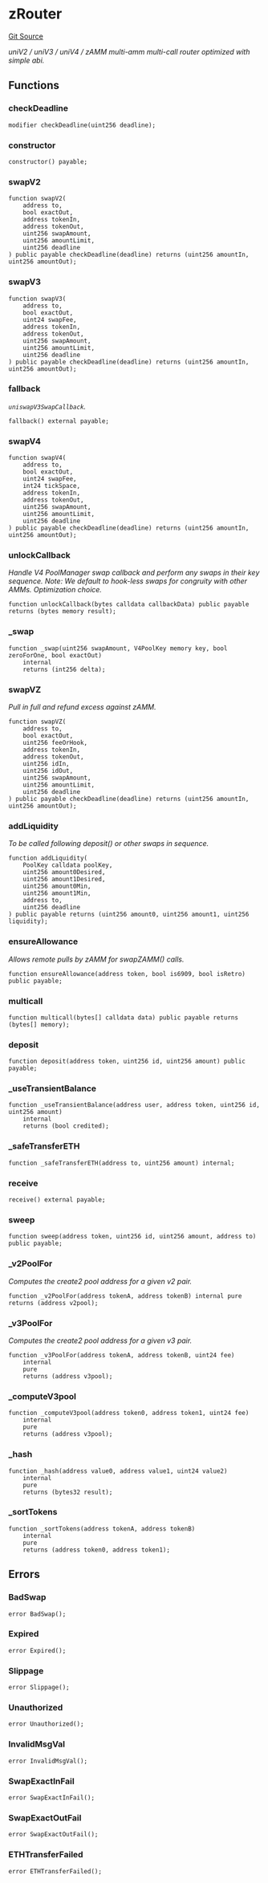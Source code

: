 # zRouter
[Git Source](https://github.com/zammdefi/zRouter/blob/d82472ed26014c26a3a1fe7b0de5e2d744c66e34/src/zRouter.sol)

*uniV2 / uniV3 / uniV4 / zAMM
multi-amm multi-call router
optimized with simple abi.*


## Functions
### checkDeadline


```solidity
modifier checkDeadline(uint256 deadline);
```

### constructor


```solidity
constructor() payable;
```

### swapV2


```solidity
function swapV2(
    address to,
    bool exactOut,
    address tokenIn,
    address tokenOut,
    uint256 swapAmount,
    uint256 amountLimit,
    uint256 deadline
) public payable checkDeadline(deadline) returns (uint256 amountIn, uint256 amountOut);
```

### swapV3


```solidity
function swapV3(
    address to,
    bool exactOut,
    uint24 swapFee,
    address tokenIn,
    address tokenOut,
    uint256 swapAmount,
    uint256 amountLimit,
    uint256 deadline
) public payable checkDeadline(deadline) returns (uint256 amountIn, uint256 amountOut);
```

### fallback

*`uniswapV3SwapCallback`.*


```solidity
fallback() external payable;
```

### swapV4


```solidity
function swapV4(
    address to,
    bool exactOut,
    uint24 swapFee,
    int24 tickSpace,
    address tokenIn,
    address tokenOut,
    uint256 swapAmount,
    uint256 amountLimit,
    uint256 deadline
) public payable checkDeadline(deadline) returns (uint256 amountIn, uint256 amountOut);
```

### unlockCallback

*Handle V4 PoolManager swap callback and perform any swaps in their key sequence.
Note: We default to hook-less swaps for congruity with other AMMs. Optimization choice.*


```solidity
function unlockCallback(bytes calldata callbackData) public payable returns (bytes memory result);
```

### _swap


```solidity
function _swap(uint256 swapAmount, V4PoolKey memory key, bool zeroForOne, bool exactOut)
    internal
    returns (int256 delta);
```

### swapVZ

*Pull in full and refund excess against zAMM.*


```solidity
function swapVZ(
    address to,
    bool exactOut,
    uint256 feeOrHook,
    address tokenIn,
    address tokenOut,
    uint256 idIn,
    uint256 idOut,
    uint256 swapAmount,
    uint256 amountLimit,
    uint256 deadline
) public payable checkDeadline(deadline) returns (uint256 amountIn, uint256 amountOut);
```

### addLiquidity

*To be called following deposit() or other swaps in sequence.*


```solidity
function addLiquidity(
    PoolKey calldata poolKey,
    uint256 amount0Desired,
    uint256 amount1Desired,
    uint256 amount0Min,
    uint256 amount1Min,
    address to,
    uint256 deadline
) public payable returns (uint256 amount0, uint256 amount1, uint256 liquidity);
```

### ensureAllowance

*Allows remote pulls by zAMM for swapZAMM() calls.*


```solidity
function ensureAllowance(address token, bool is6909, bool isRetro) public payable;
```

### multicall


```solidity
function multicall(bytes[] calldata data) public payable returns (bytes[] memory);
```

### deposit


```solidity
function deposit(address token, uint256 id, uint256 amount) public payable;
```

### _useTransientBalance


```solidity
function _useTransientBalance(address user, address token, uint256 id, uint256 amount)
    internal
    returns (bool credited);
```

### _safeTransferETH


```solidity
function _safeTransferETH(address to, uint256 amount) internal;
```

### receive


```solidity
receive() external payable;
```

### sweep


```solidity
function sweep(address token, uint256 id, uint256 amount, address to) public payable;
```

### _v2PoolFor

*Computes the create2 pool address for a given v2 pair.*


```solidity
function _v2PoolFor(address tokenA, address tokenB) internal pure returns (address v2pool);
```

### _v3PoolFor

*Computes the create2 pool address for a given v3 pair.*


```solidity
function _v3PoolFor(address tokenA, address tokenB, uint24 fee)
    internal
    pure
    returns (address v3pool);
```

### _computeV3pool


```solidity
function _computeV3pool(address token0, address token1, uint24 fee)
    internal
    pure
    returns (address v3pool);
```

### _hash


```solidity
function _hash(address value0, address value1, uint24 value2)
    internal
    pure
    returns (bytes32 result);
```

### _sortTokens


```solidity
function _sortTokens(address tokenA, address tokenB)
    internal
    pure
    returns (address token0, address token1);
```

## Errors
### BadSwap

```solidity
error BadSwap();
```

### Expired

```solidity
error Expired();
```

### Slippage

```solidity
error Slippage();
```

### Unauthorized

```solidity
error Unauthorized();
```

### InvalidMsgVal

```solidity
error InvalidMsgVal();
```

### SwapExactInFail

```solidity
error SwapExactInFail();
```

### SwapExactOutFail

```solidity
error SwapExactOutFail();
```

### ETHTransferFailed

```solidity
error ETHTransferFailed();
```

